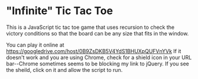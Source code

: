 "Infinite" Tic Tac Toe
====================

This is a JavaScript tic tac toe game that uses recursion to check the victory conditions so that the board
can be any size that fits in the window.

You can play it online at https://googledrive.com/host/0B9ZsDKB5V4YdS1BHUXpQUFVnYVk
If it doesn't work and you are using Chrome, check for a shield icon in your URL bar--Chrome sometimes seems to be blocking my link to jQuery. If you see the sheild, click on it and allow the script to run.
